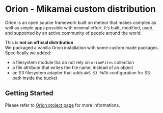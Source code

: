 Orion - Mikamai custom distribution
=====

Orion is an open source framework built on meteor that makes complex as well as simple apps possible with minimal effort. It’s built, modified, used, and supported by an active community of people around the world.

This is **not an official distribution**   
We packaged a vanilla Orion installation with some custom made packages.  
Specifically we added:  

- a filesystem module tha do not rely on `orionFiles` collection
- a file attribute that writes the file name, instead of an object  
- an S3 filesystem adapter that adds `AWS_S3_PATH` configuration for S3 path inside the bucket

## Getting Started

Please refer to [Orion project page](https://github.com/orionjs/orion) for more informations.

